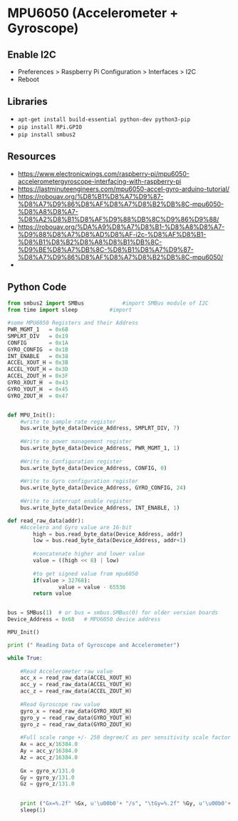 # MPU6050 (Accelerometer + Gyroscope) 

## Enable I2C
   - Preferences > Raspberry Pi Configuration > Interfaces > I2C
   - Reboot 

## Libraries
   - ```apt-get install build-essential python-dev python3-pip```
   - ```pip install RPi.GPIO```
   - ```pip install smbus2```

## Resources
   - https://www.electronicwings.com/raspberry-pi/mpu6050-accelerometergyroscope-interfacing-with-raspberry-pi
   - https://lastminuteengineers.com/mpu6050-accel-gyro-arduino-tutorial/
   - https://robouav.org/%D8%B1%D8%A7%D9%87-%D8%A7%D9%86%D8%AF%D8%A7%D8%B2%DB%8C-mpu6050-%D8%A8%D8%A7-%D8%A2%D8%B1%D8%AF%D9%88%DB%8C%D9%86%D9%88/ 
   - https://robouav.org/%DA%A9%D8%A7%D8%B1-%D8%A8%D8%A7-%D9%88%D8%A7%D8%AD%D8%AF-i2c-%D8%AF%D8%B1-%D8%B1%D8%B2%D8%A8%D8%B1%DB%8C-%D9%BE%D8%A7%DB%8C-%D8%B1%D8%A7%D9%87-%D8%A7%D9%86%D8%AF%D8%A7%D8%B2%DB%8C-mpu6050/
   - 


## Python Code
```python
from smbus2 import SMBus			#import SMBus module of I2C
from time import sleep          #import

#some MPU6050 Registers and their Address
PWR_MGMT_1   = 0x6B
SMPLRT_DIV   = 0x19
CONFIG       = 0x1A
GYRO_CONFIG  = 0x1B
INT_ENABLE   = 0x38
ACCEL_XOUT_H = 0x3B
ACCEL_YOUT_H = 0x3D
ACCEL_ZOUT_H = 0x3F
GYRO_XOUT_H  = 0x43
GYRO_YOUT_H  = 0x45
GYRO_ZOUT_H  = 0x47


def MPU_Init():
	#write to sample rate register
	bus.write_byte_data(Device_Address, SMPLRT_DIV, 7)
	
	#Write to power management register
	bus.write_byte_data(Device_Address, PWR_MGMT_1, 1)
	
	#Write to Configuration register
	bus.write_byte_data(Device_Address, CONFIG, 0)
	
	#Write to Gyro configuration register
	bus.write_byte_data(Device_Address, GYRO_CONFIG, 24)
	
	#Write to interrupt enable register
	bus.write_byte_data(Device_Address, INT_ENABLE, 1)

def read_raw_data(addr):
	#Accelero and Gyro value are 16-bit
        high = bus.read_byte_data(Device_Address, addr)
        low = bus.read_byte_data(Device_Address, addr+1)
    
        #concatenate higher and lower value
        value = ((high << 8) | low)
        
        #to get signed value from mpu6050
        if(value > 32768):
                value = value - 65536
        return value


bus = SMBus(1) 	# or bus = smbus.SMBus(0) for older version boards
Device_Address = 0x68   # MPU6050 device address

MPU_Init()

print (" Reading Data of Gyroscope and Accelerometer")

while True:
	
	#Read Accelerometer raw value
	acc_x = read_raw_data(ACCEL_XOUT_H)
	acc_y = read_raw_data(ACCEL_YOUT_H)
	acc_z = read_raw_data(ACCEL_ZOUT_H)
	
	#Read Gyroscope raw value
	gyro_x = read_raw_data(GYRO_XOUT_H)
	gyro_y = read_raw_data(GYRO_YOUT_H)
	gyro_z = read_raw_data(GYRO_ZOUT_H)
	
	#Full scale range +/- 250 degree/C as per sensitivity scale factor
	Ax = acc_x/16384.0
	Ay = acc_y/16384.0
	Az = acc_z/16384.0
	
	Gx = gyro_x/131.0
	Gy = gyro_y/131.0
	Gz = gyro_z/131.0
	

	print ("Gx=%.2f" %Gx, u'\u00b0'+ "/s", "\tGy=%.2f" %Gy, u'\u00b0'+ "/s", "\tGz=%.2f" %Gz, u'\u00b0'+ "/s", "\tAx=%.2f g" %Ax, "\tAy=%.2f g" %Ay, "\tAz=%.2f g" %Az) 	
	sleep(1)
```
